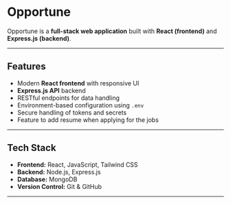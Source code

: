 # Opportune

Opportune is a **full-stack web application** built with **React (frontend)** and **Express.js (backend)**.  

---

##  Features
- Modern **React frontend** with responsive UI
- **Express.js API** backend
- RESTful endpoints for data handling
- Environment-based configuration using `.env`
- Secure handling of tokens and secrets
- Feature to add resume when applying for the jobs

---

##  Tech Stack
- **Frontend:** React, JavaScript, Tailwind CSS 
- **Backend:** Node.js, Express.js
- **Database:** MongoDB
- **Version Control:** Git & GitHub

---

